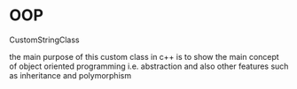# OOP
CustomStringClass

the main purpose of this custom class in c++ is to show the main concept of object oriented programming i.e. abstraction and also other features such as inheritance and polymorphism  
